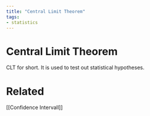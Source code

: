 ```yaml
---
title: "Central Limit Theorem"
tags:
- statistics
---
```

# Central Limit Theorem
CLT for short.
It is used to test out statistical hypotheses.

# Related
[[Confidence Intervall]]
